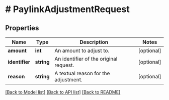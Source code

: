 # # PaylinkAdjustmentRequest

## Properties

Name | Type | Description | Notes
------------ | ------------- | ------------- | -------------
**amount** | **int** | An amount to adjust to. | [optional]
**identifier** | **string** | An identifier of the original request. | [optional]
**reason** | **string** | A textual reason for the adjustment. | [optional]

[[Back to Model list]](../../README.md#models) [[Back to API list]](../../README.md#endpoints) [[Back to README]](../../README.md)
